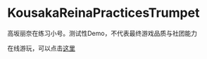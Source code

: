 # KousakaReinaPracticesTrumpet
 高坂丽奈在练习小号。测试性Demo，不代表最终游戏品质与社团能力

在线游玩，可以点击[这里](https://kitaujigamedesign.top/webGame/KousakaReinaPracticesTrumpet)
